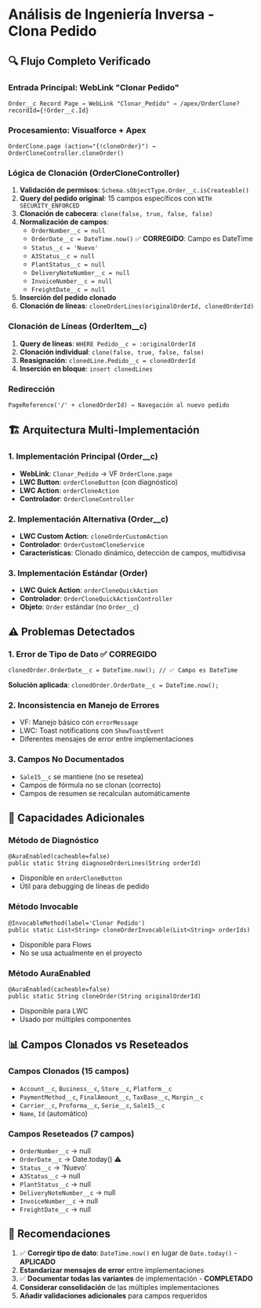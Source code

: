 # Análisis de Ingeniería Inversa - Clona Pedido

## 🔍 **Flujo Completo Verificado**

### **Entrada Principal: WebLink "Clonar Pedido"**
```
Order__c Record Page → WebLink "Clonar_Pedido" → /apex/OrderClone?recordId={!Order__c.Id}
```

### **Procesamiento: Visualforce + Apex**
```
OrderClone.page (action="{!cloneOrder}") → OrderCloneController.cloneOrder()
```

### **Lógica de Clonación (OrderCloneController)**
1. **Validación de permisos**: `Schema.sObjectType.Order__c.isCreateable()`
2. **Query del pedido original**: 15 campos específicos con `WITH SECURITY_ENFORCED`
3. **Clonación de cabecera**: `clone(false, true, false, false)`
4. **Normalización de campos**:
   - `OrderNumber__c = null`
   - `OrderDate__c = DateTime.now()` ✅ **CORREGIDO**: Campo es DateTime
   - `Status__c = 'Nuevo'`
   - `A3Status__c = null`
   - `PlantStatus__c = null`
   - `DeliveryNoteNumber__c = null`
   - `InvoiceNumber__c = null`
   - `FreightDate__c = null`
5. **Inserción del pedido clonado**
6. **Clonación de líneas**: `cloneOrderLines(originalOrderId, clonedOrderId)`

### **Clonación de Líneas (OrderItem__c)**
1. **Query de líneas**: `WHERE Pedido__c = :originalOrderId`
2. **Clonación individual**: `clone(false, true, false, false)`
3. **Reasignación**: `clonedLine.Pedido__c = clonedOrderId`
4. **Inserción en bloque**: `insert clonedLines`

### **Redirección**
```
PageReference('/' + clonedOrderId) → Navegación al nuevo pedido
```

## 🏗️ **Arquitectura Multi-Implementación**

### **1. Implementación Principal (Order__c)**
- **WebLink**: `Clonar_Pedido` → VF `OrderClone.page`
- **LWC Button**: `orderCloneButton` (con diagnóstico)
- **LWC Action**: `orderCloneAction`
- **Controlador**: `OrderCloneController`

### **2. Implementación Alternativa (Order__c)**
- **LWC Custom Action**: `cloneOrderCustomAction`
- **Controlador**: `OrderCustomCloneService`
- **Características**: Clonado dinámico, detección de campos, multidivisa

### **3. Implementación Estándar (Order)**
- **LWC Quick Action**: `orderCloneQuickAction`
- **Controlador**: `OrderCloneQuickActionController`
- **Objeto**: `Order` estándar (no `Order__c`)

## ⚠️ **Problemas Detectados**

### **1. Error de Tipo de Dato** ✅ **CORREGIDO**
```apex
clonedOrder.OrderDate__c = DateTime.now(); // ✅ Campo es DateTime
```
**Solución aplicada**: `clonedOrder.OrderDate__c = DateTime.now();`

### **2. Inconsistencia en Manejo de Errores**
- VF: Manejo básico con `errorMessage`
- LWC: Toast notifications con `ShowToastEvent`
- Diferentes mensajes de error entre implementaciones

### **3. Campos No Documentados**
- `Sale15__c` se mantiene (no se resetea)
- Campos de fórmula no se clonan (correcto)
- Campos de resumen se recalculan automáticamente

## 🔧 **Capacidades Adicionales**

### **Método de Diagnóstico**
```apex
@AuraEnabled(cacheable=false)
public static String diagnoseOrderLines(String orderId)
```
- Disponible en `orderCloneButton`
- Útil para debugging de líneas de pedido

### **Método Invocable**
```apex
@InvocableMethod(label='Clonar Pedido')
public static List<String> cloneOrderInvocable(List<String> orderIds)
```
- Disponible para Flows
- No se usa actualmente en el proyecto

### **Método AuraEnabled**
```apex
@AuraEnabled(cacheable=false)
public static String cloneOrder(String originalOrderId)
```
- Disponible para LWC
- Usado por múltiples componentes

## 📊 **Campos Clonados vs Reseteados**

### **Campos Clonados (15 campos)**
- `Account__c`, `Business__c`, `Store__c`, `Platform__c`
- `PaymentMethod__c`, `FinalAmount__c`, `TaxBase__c`, `Margin__c`
- `Carrier__c`, `Proforma__c`, `Serie__c`, `Sale15__c`
- `Name`, `Id` (automático)

### **Campos Reseteados (7 campos)**
- `OrderNumber__c` → null
- `OrderDate__c` → Date.today() ⚠️
- `Status__c` → 'Nuevo'
- `A3Status__c` → null
- `PlantStatus__c` → null
- `DeliveryNoteNumber__c` → null
- `InvoiceNumber__c` → null
- `FreightDate__c` → null

## 🎯 **Recomendaciones**

1. ✅ **Corregir tipo de dato**: `DateTime.now()` en lugar de `Date.today()` - **APLICADO**
2. **Estandarizar mensajes de error** entre implementaciones
3. ✅ **Documentar todas las variantes** de implementación - **COMPLETADO**
4. **Considerar consolidación** de las múltiples implementaciones
5. **Añadir validaciones adicionales** para campos requeridos
